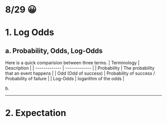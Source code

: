 # 8/29 😀
# 1. Log Odds
## a. Probability, Odds, Log-Odds
Here is a quick comparision between three terms.
| Terminology  | Description |
| ------------- | ------------- |
| Probability | The probability that an event happens |
| Odd (Odd of success)  | Probability of success / Probability of failure |
| Log-Odds | logarithm of the odds |

b.


---
# 2. Expectation
